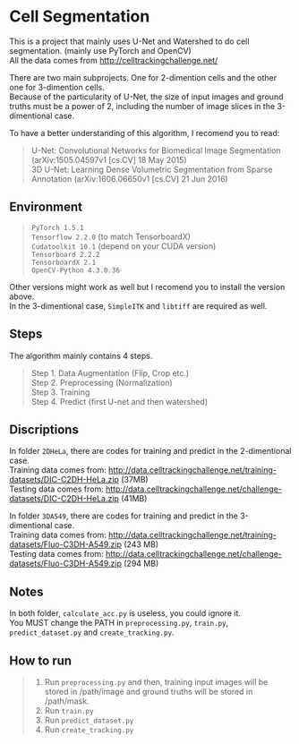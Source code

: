 # Cell Segmentation

This is a project that mainly uses U-Net and Watershed to do cell segmentation. (mainly use PyTorch and OpenCV)  
All the data comes from http://celltrackingchallenge.net/

There are two main subprojects. One for 2-dimention cells and the other one for 3-dimention cells.  
Because of the particularity of U-Net, the size of input images and ground truths must be a power of 2, including the number of image slices in the 3-dimentional case.

To have a better understanding of this algorithm, I recomend you to read:  
> U-Net: Convolutional Networks for Biomedical Image Segmentation (arXiv:1505.04597v1 [cs.CV] 18 May 2015)  
> 3D U-Net: Learning Dense Volumetric Segmentation from Sparse Annotation (arXiv:1606.06650v1 [cs.CV] 21 Jun 2016)

## Environment  
> `PyTorch 1.5.1`  
> `Tensorflow 2.2.0` (to match TensorboardX)  
> `Cudatoolkit 10.1` (depend on your CUDA version)  
> `Tensorboard 2.2.2`  
> `TensorboardX 2.1`  
> `OpenCV-Python 4.3.0.36`  

Other versions might work as well but I recomend you to install the version above.  
In the 3-dimentional case, `SimpleITK` and `libtiff` are required as well.

## Steps
The algorithm mainly contains 4 steps.  
> Step 1. Data Augmentation (Flip, Crop etc.)  
> Step 2. Preprocessing (Normalization)  
> Step 3. Training  
> Step 4. Predict (first U-net and then watershed)  


## Discriptions
In folder `2DHeLa`, there are codes for training and predict in the 2-dimentional case.  
Training data comes from: http://data.celltrackingchallenge.net/training-datasets/DIC-C2DH-HeLa.zip (37MB)  
Testing data comes from: http://data.celltrackingchallenge.net/challenge-datasets/DIC-C2DH-HeLa.zip (41MB)  

In folder `3DA549`, there are codes for training and predict in the 3-dimentional case.  
Training data comes from: http://data.celltrackingchallenge.net/training-datasets/Fluo-C3DH-A549.zip (243 MB)  
Testing data comes from: http://data.celltrackingchallenge.net/challenge-datasets/Fluo-C3DH-A549.zip (294 MB)

## Notes
In both folder, `calculate_acc.py` is useless, you could ignore it.  
You MUST change the PATH in `preprocessing.py`, `train.py`, `predict_dataset.py` and `create_tracking.py`.  

## How to run
> 1. Run `preprocessing.py` and then, training input images will be stored in /path/image and ground truths will be stored in /path/mask.  
> 2. Run `train.py`
> 3. Run `predict_dataset.py`
> 4. Run `create_tracking.py`
